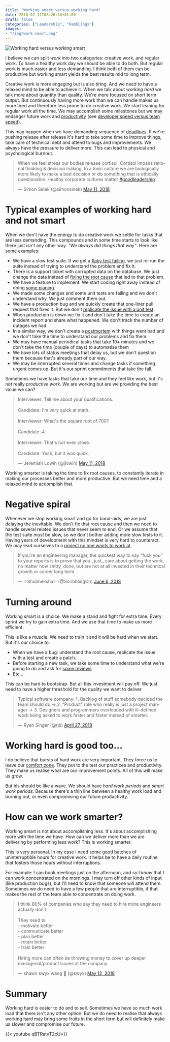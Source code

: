 ```yaml
---
title: "Working smart versus working hard"
date: 2018-07-11T08:26:16+01:00
draft: false
categories: ["Leadership", "Ramblings"]
images:
- "/img/work-smart.png"
---
```


![Working hard versus working smart](/img/work-smart.png)

I believe we can split _work_ into two categories: creative work, and regular
work. To have a healthy work day we should be able to do both. But regular
work is much easier and less demanding. I think both of them can be productive
but working smart yields the best results mid to long term.

<!--more-->

Creative work is more engaging but is also tiring. And we need to have a relaxed
mind to be able to achieve it. When we talk about _working hard_ we talk more
about quantity than quality. We're more focused on short term output. But
continuously having more work than we can handle makes us more tired and therefore
less prone to do creative work. We start leaning for regular work all the time.
We may accomplish some milestones but we may endanger future work and
[productivity](/post/productivity-index/) (see [developer speed versus team
speed](/post/developer-speed-versus-team-speed/)).

This may happen when we have demanding sequence of [deadlines](/post/dealing-with-deadlines/).
If we're pushing release after release it's hard to take some time to improve
things, take care of technical debt and attend to bugs and improvements. We
always have the pressure to deliver more. This can lead to physical and
psychological burnout.

<blockquote class="twitter-tweet"><p lang="en" dir="ltr">When we feel stress our bodies release cortisol. Cortisol impairs  rational thinking &amp; decision making. In a toxic culture we are biologically more likely to make a bad decision or do something that is  ethically questionable. Healthy corporate cultures matter  <a href="https://twitter.com/hashtag/goodleadership?src=hash&amp;ref_src=twsrc%5Etfw">#goodleadership</a></p>&mdash; Simon Sinek (@simonsinek) <a href="https://twitter.com/simonsinek/status/994997571679608832?ref_src=twsrc%5Etfw">May 11, 2018</a></blockquote>

# Typical examples of working hard and not smart

When we don't have the energy to do creative work we settle for tasks that
are less demanding. This compounds and in some time starts to look like
there just isn't any other way. _"We always did things that way"_. Here are
some examples:

* We have a slow test suite. If we get a [flaky test failing](/post/code-patterns-that-are-a-recipe-for-trouble-2/#using-sleep-in-tests), we just re-run
  the suite instead of trying to understand the problem and fix it.
* There is a support ticket with corrupted data on the database. We just change
  the data instead of [fixing the root
  cause](/post/zero-bug-policy/#1-always-address-the-root-cause) that led to that problem.
* We have a feature to implement. We start coding right away instead of doing
  [some planing](/post/rfc-driven-development/).
* We made some changes and some unit tests are failing and we don't understand
  why. We just comment them out.
* We have a production bug and we quickly create that one-liner pull request
  that fixes it. But we don't [replicate the issue with a unit test](/post/zero-bug-policy/#3-really-fix-the-bug).
* When production is down we fix it and don't take the time to create an
  incident report and share what happened. We don't track the number of
  outages we had.
* In a similar way, we don't create a [postmortem](/post/postmortem-culture/) with things went bad and we
  don't take the time to understand our problems and fix them.
* We may have manual periodical tasks that take 10+ minutes and we don't take the time
  (couple of days) to automatise them
* We have lots of status meetings that delay us, but we don't question them
  because that's already part of our way.
* We may be interrupted several times and change tasks if something urgent
  comes up. But it's our sprint commitments that take the fall.

Sometimes we have tasks that take our time and they feel like work, but
it's not really _productive work_. We are working but are we providing the
best value we can?

<blockquote class="twitter-tweet"><p lang="en" dir="ltr">Interviewer: Tell me about your qualifications. <br><br>Candidate: I&#39;m very quick at math. <br><br>Interviewer: What&#39;s the square root of 700?<br><br>Candidate: 4. <br><br>Interviewer: That&#39;s not even close. <br><br>Candidate: Yeah, but it was quick.</p>&mdash; Jeremiah Lowin (@jlowin) <a href="https://twitter.com/jlowin/status/995068743540707329?ref_src=twsrc%5Etfw">May 11, 2018</a></blockquote>


Working smarter is taking the time to fix root causes, to constantly iterate
in making our processes better and more productive. But we need time and
a relaxed mind to accomplish that.

# Negative spiral

Whenever we stop working smart and go for band-aids, we are just delaying the
inevitable. We don't fix that root cause and then we need to handle several
related issues that never seem to end. Or we assume that the test suite _must_
be slow, so we don't bother adding more slow tests to it. Having years of
development with this mindset is very hard to counteract. We may lead ourselves
to a [project no one wants to work at](/post/project-no-one-wants-to-work-at/).

<blockquote class="twitter-tweet"><p lang="en" dir="ltr">If you&#39;re an engineering manager, the quickest way to say &quot;fuck you&quot; to your reports is to prove that you _just_ care about getting the work, no matter how shitty, done, but are not at all invested in their technical growth or career long term.</p>&mdash; ✨Shubheksha✨ (@ScribblingOn) <a href="https://twitter.com/ScribblingOn/status/1004282178333634560?ref_src=twsrc%5Etfw">June 6, 2018</a></blockquote>


# Turning around

Working smart is a choice. We make a stand and fight for extra time. Every
sprint we try to gain extra time. And we use that time to make us more
efficient.

This is like a muscle. We need to train it and it will be hard when we start.
But it's our choice to:

* When we have a bug: understand the root cause, replicate the issue with a
  test and create a patch.
* Before starting a new task, we take some time to understand what we're going
  to do and ask for [some reviews](/post/high-throughput-pull-request-reviews/).
* Etc...

This can be hard to bootstrap. But all this investment will pay off. We just
need to have a higher threshold for the quality we want to deliver.

<blockquote class="twitter-tweet"><p lang="en" dir="ltr">Typical software company: 1. Backlog of stuff somebody decided the team should do -&gt; 2. “Product” role who really is just a project manager -&gt; 3. Designers and programmers overloaded with ill-defined work being asked to work faster and faster instead of smarter.</p>&mdash; Ryan Singer (@rjs) <a href="https://twitter.com/rjs/status/989857605123223552?ref_src=twsrc%5Etfw">April 27, 2018</a></blockquote>



# Working hard is good too...

I do believe that bursts of hard work are very important. They force us to leave
our [comfort zone](/post/comfort-zone-index/). They put to the test our practices
and productivity. They make us realise what are our improvement points. All
of this will make us grow.

But his should be like a wave. We should have _hard work periods_ and _smart work periods_.
Because there's a thin line between a healthy work load and burning out, or
even compromising our future productivity.

# How can we work smarter?

Working smart is not about accomplishing less. It's about accomplishing more
with the time we have. How can we deliver more than we are delivering by
performing less work? This is working smarter.

This is very personal. In my case I need some good batches of uninterruptible
hours for creative work. It helps be to have a daily routine that fosters those
hours without interruptions.

For example: I can book meetings just on the afternoon, and so I _know_ that
I can work concentrated on the mornings. I may turn off other kinds of input
(like production bugs), but I'll need to know that someone will attend them.
Sometimes we do need to have a few people that are interruptible, if that
makes the rest of the team able to concentrate on doing work.

<blockquote class="twitter-tweet"><p lang="en" dir="ltr">I think 80% of companies who say they need to hire more engineers actually don’t.<br><br>They need to<br>- motivate better<br>- communicate better<br>- plan better<br>- retain better<br>- train better<br><br>Hiring more can often be throwing money to cover up deeper managerial/product issues at the company</p>&mdash; shawn swyx wang 🌟 (@swyx) <a href="https://twitter.com/swyx/status/995155886724218880?ref_src=twsrc%5Etfw">May 12, 2018</a></blockquote>


# Summary

Working hard is easier to do and to sell. Sometimes we have so much work load
that there isn't any other option. But we do need to realise that always working
hard may bring some fruits in the short term but will definitely make us slower
and compromise our future.

{{< youtube qBTRatvT2cU>}}
